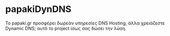 papakiDynDNS
============

Το papaki.gr προσφέρει δωρεάν υπηρεσίες DNS Hosting, άλλα χρειάζεστε Dynamic DNS; αυτό το project ίσως σας δώσει την λύση.
